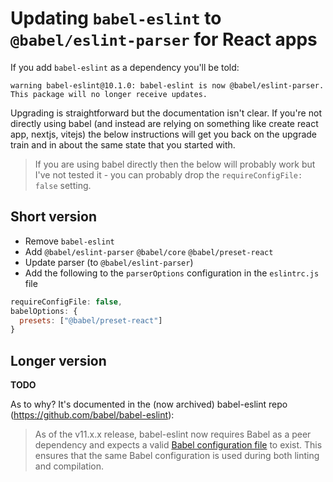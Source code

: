 # Updating `babel-eslint` to `@babel/eslint-parser` for React apps

If you add `babel-eslint` as a dependency you'll be told:

```
warning babel-eslint@10.1.0: babel-eslint is now @babel/eslint-parser. This package will no longer receive updates.
```

Upgrading is straightforward but the documentation isn't clear.  If you're not directly using babel (and instead are relying on something like create react app, nextjs, vitejs) the below instructions will get you back on the upgrade train and in about the same state that you started with.

> If you are using babel directly then the below will probably work but I've not tested it - you can probably drop the `requireConfigFile: false` setting.

## Short version
- Remove `babel-eslint`
- Add `@babel/eslint-parser` `@babel/core` `@babel/preset-react`
- Update parser (to `@babel/eslint-parser`)
- Add the following to the `parserOptions` configuration in the `eslintrc.js` file
```js
requireConfigFile: false,
babelOptions: {
  presets: ["@babel/preset-react"]
}
```

## Longer version

**TODO**

As to why?  It's documented in the (now archived) babel-eslint repo (https://github.com/babel/babel-eslint):

> As of the v11.x.x release, babel-eslint now requires Babel as a peer dependency and expects a valid [Babel configuration file](https://babeljs.io/docs/en/configuration) to exist. This ensures that the same Babel configuration is used during both linting and compilation.
